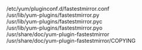 /etc/yum/pluginconf.d/fastestmirror.conf  
/usr/lib/yum-plugins/fastestmirror.py  
/usr/lib/yum-plugins/fastestmirror.pyc  
/usr/lib/yum-plugins/fastestmirror.pyo  
/usr/share/doc/yum-plugin-fastestmirror  
/usr/share/doc/yum-plugin-fastestmirror/COPYING  
